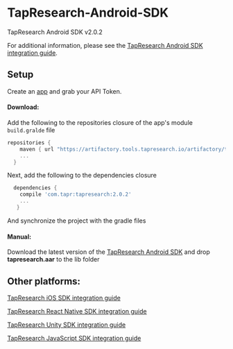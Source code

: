 # TapResearch-Android-SDK
TapResearch Android SDK v2.0.2

For additional information, please see the [TapResearch Android SDK integration guide](https://www.tapresearch.com/docs/android_integration_guide).

## Setup

Create an [app](/supplier_dashboard/dashboard/apps/new) and grab your API Token.

#### Download:

Add the following to the repositories closure of the app's module `build.gralde` file


  ```groovy
  repositories {
      maven { url "https://artifactory.tools.tapresearch.io/artifactory/tapresearch-android-sdk/" }
      ...
    }
  ```
  Next, add the following to the dependencies closure

  ```groovy
    dependencies {
      compile 'com.tapr:tapresearch:2.0.2'
      ...
     }
  ```

  And synchronize the project with the gradle files

  #### Manual:

  Download the latest version of the [TapResearch Android SDK](https://github.com/TapResearch/TapResearch-Android-SDK) and drop **tapresearch.aar** to the lib folder

## Other platforms:

[TapResearch iOS SDK integration guide](https://www.tapresearch.com/docs/ios_integration_guide)

[TapResearch React Native SDK integration guide](https://www.tapresearch.com/docs/react_native_integration_guide)

[TapResearch Unity SDK integration guide](https://www.tapresearch.com/docs/unity_integration_guide)

[TapResearch JavaScript SDK integration guide](https://www.tapresearch.com/docs/javascript_integration_guide)  
